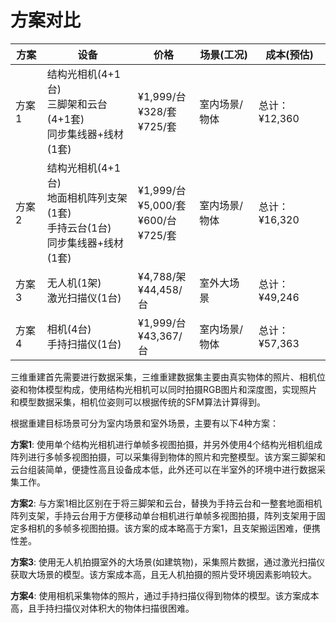 # 方案对比

| 方案  | 设备                                                         | 价格                                        | 场景(工况)  | 成本(预估)     |
| --- | ---------------------------------------------------------- | ----------------------------------------- | ------- | ---------- |
| 方案1 | 结构光相机(4+1台) <br>三脚架和云台(4+1套) <br>同步集线器+线材(1套)              | ¥1,999/台<br>¥328/套<br>¥725/套              | 室内场景/物体 | 总计：¥12,360 |
| 方案2 | 结构光相机(4+1台) <br>地面相机阵列支架(1套) <br>手持云台(1台) <br>同步集线器+线材(1套) | ¥1,999/台<br>¥5,000/套 <br>¥600/台<br>¥725/套 | 室内场景/物体 | 总计：¥16,320 |
| 方案3 | 无人机(1架) <br>激光扫描仪(1台)                                      | ¥4,788/架<br>¥44,458/台                     | 室外大场景   | 总计：¥49,246 |
| 方案4 | 相机(4台) <br>手持扫描仪(1台)                                       | ¥1,999/台<br>¥43,367/台                     | 室内场景/物体 | 总计：¥57,363 |

三维重建首先需要进行数据采集，三维重建数据集主要由真实物体的照片、相机位姿和物体模型构成，使用结构光相机可以同时拍摄RGB图片和深度图，实现照片和模型数据采集，相机位姿则可以根据传统的SFM算法计算得到。

根据重建目标场景可分为室内场景和室外场景，主要有以下4种方案：

**方案1**: 使用单个结构光相机进行单帧多视图拍摄，并另外使用4个结构光相机组成阵列进行多帧多视图拍摄，可以采集得到物体的照片和完整模型。该方案三脚架和云台组装简单，便捷性高且设备成本低，此外还可以在半室外的环境中进行数据采集工作。

**方案2**: 与方案1相比区别在于将三脚架和云台，替换为手持云台和一整套地面相机阵列支架，手持云台用于方便移动单台相机进行单帧多视图拍摄，阵列支架用于固定多相机的多帧多视图拍摄。该方案的成本略高于方案1，且支架搬运困难，便携性差。

**方案3**: 使用无人机拍摄室外的大场景(如建筑物)，采集照片数据，通过激光扫描仪获取大场景的模型。该方案成本高，且无人机拍摄的照片受环境因素影响较大。

**方案4**: 使用相机采集物体的照片，通过手持扫描仪得到物体的模型。该方案成本高，且手持扫描仪对体积大的物体扫描很困难。